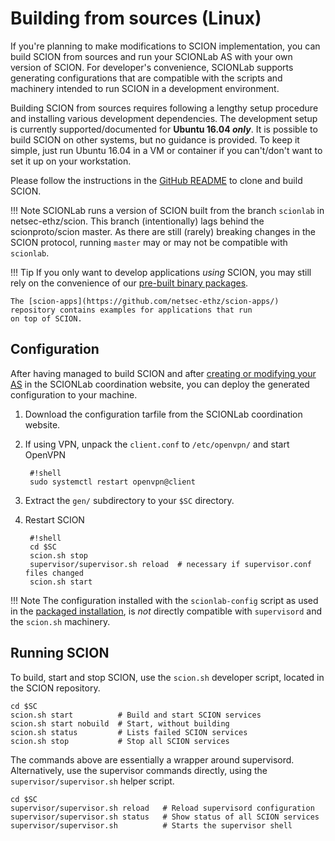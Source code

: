 # Building from sources (Linux)

If you're planning to make modifications to SCION implementation, you can build SCION from sources and run your SCIONLab AS with your own version of SCION.
For developer's convenience, SCIONLab supports generating configurations that are compatible with the scripts and machinery intended to run SCION in a development environment.

Building SCION from sources requires following a lengthy setup procedure and installing various development dependencies.
The development setup is currently supported/documented for **Ubuntu 16.04 _only_**.
It is possible to build SCION on other systems, but no guidance is provided. To keep it simple, just run Ubuntu 16.04 in a VM or container if you can't/don't want to set it up on your workstation.

Please follow the instructions in the [GitHub README](https://github.com/netsec-ethz/scion/) to clone and build SCION.

!!! Note
    SCIONLab runs a version of SCION built from the branch `scionlab` in netsec-ethz/scion.
    This branch (intentionally) lags behind the scionproto/scion master. As there are still (rarely) breaking changes in the SCION protocol, running `master` may or may not be compatible with `scionlab`.


!!! Tip
    If you only want to develop applications _using_ SCION, you may still rely on the convenience of our [pre-built binary packages](../install/pkg.md).

    The [scion-apps](https://github.com/netsec-ethz/scion-apps/) repository contains examples for applications that run
    on top of SCION.


## Configuration

After having managed to build SCION and after [creating or modifying your AS](../config/create_as.md) in the SCIONLab coordination website, you can deploy the generated configuration to your machine.

1. Download the configuration tarfile from the SCIONLab coordination website.
2. If using VPN, unpack the `client.conf` to `/etc/openvpn/` and start OpenVPN

        #!shell
        sudo systemctl restart openvpn@client

3. Extract the `gen/` subdirectory to your `$SC` directory.

4. Restart SCION

        #!shell
        cd $SC
        scion.sh stop
        supervisor/supervisor.sh reload  # necessary if supervisor.conf files changed
        scion.sh start


!!! Note
    The configuration installed with the `scionlab-config` script as used in the [packaged installation](../install/pkg.md#configuration), is *not* directly compatible
    with `supervisord` and the `scion.sh` machinery.


## Running SCION

To build, start and stop SCION, use the `scion.sh` developer script, located in the SCION repository.

```shell
cd $SC
scion.sh start          # Build and start SCION services
scion.sh start nobuild  # Start, without building
scion.sh status         # Lists failed SCION services
scion.sh stop           # Stop all SCION services
```

The commands above are essentially a wrapper around supervisord.
Alternatively, use the supervisor commands directly, using the `supervisor/supervisor.sh` helper script.
```shell
cd $SC
supervisor/supervisor.sh reload   # Reload supervisord configuration
supervisor/supervisor.sh status   # Show status of all SCION services
supervisor/supervisor.sh          # Starts the supervisor shell
```

